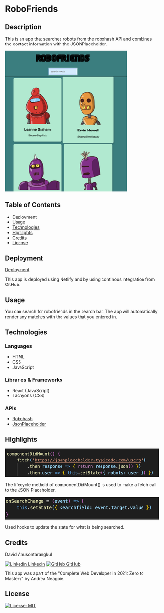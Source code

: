 # RoboFriends

## Description

This is an app that searches robots from the robohash API and combines the contact information with the JSONPlaceholder.

<img src="./readme-images/screenshot.png" width="400">

## Table of Contents

- [Deployment](#deployment)
- [Usage](#usage)
- [Technologies](#technologies)
- [Highlights](#highlights)
- [Credits](#credits)
- [License](#license)

## Deployment

[Deployment](https://robofriends-david.netlify.app/)

This app is deployed using Netlify and by using continous integration from GitHub.

## Usage

You can search for robofriends in the search bar. The app will automatically render any matches with the values that you entered in.

## Technologies

### Languages

- HTML
- CSS
- JavaScript

### Libraries & Frameworks

- React (JavaScript)
- Tachyons (CSS)

### APIs

- [Robohash](https://robohash.org/)
- [JsonPlaceholder](https://jsonplaceholder.typicode.com/)

## Highlights

<img src="./readme-images/ComponentDidMount.png">

The lifecycle methold of componentDidMount() is used to make a fetch call to the JSON Placeholder.

<img src="./readme-images/onSearchChange.png">

Used hooks to update the state for what is being searched.

## Credits

David Anusontarangkul

[![Linkedin](https://i.stack.imgur.com/gVE0j.png) LinkedIn](https://www.linkedin.com/in/anusontarangkul/)
[![GitHub](https://i.stack.imgur.com/tskMh.png) GitHub](https://github.com/anusontarangkul)

This app was apart of the "Complete Web Developer in 2021: Zero to Mastery" by Andrea Neagoie.

## License

[![License: MIT](https://img.shields.io/badge/License-MIT-yellow.svg)](https://opensource.org/licenses/MIT)
